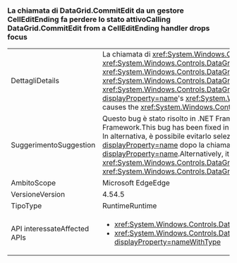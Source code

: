 ### <a name="calling-datagridcommitedit-from-a-celleditending-handler-drops-focus"></a><span data-ttu-id="f1b81-101">La chiamata di DataGrid.CommitEdit da un gestore CellEditEnding fa perdere lo stato attivo</span><span class="sxs-lookup"><span data-stu-id="f1b81-101">Calling DataGrid.CommitEdit from a CellEditEnding handler drops focus</span></span>

|   |   |
|---|---|
|<span data-ttu-id="f1b81-102">Dettagli</span><span class="sxs-lookup"><span data-stu-id="f1b81-102">Details</span></span>|<span data-ttu-id="f1b81-103">La chiamata di <xref:System.Windows.Controls.DataGrid.CommitEdit> da uno dei gestori eventi <xref:System.Windows.Controls.DataGrid.CellEditEnding?displayProperty=name> di <xref:System.Windows.Controls.DataGrid?displayProperty=name> causa la perdita dello stato attivo per <xref:System.Windows.Controls.DataGrid?displayProperty=name>.</span><span class="sxs-lookup"><span data-stu-id="f1b81-103">Calling <xref:System.Windows.Controls.DataGrid.CommitEdit> from one of the <xref:System.Windows.Controls.DataGrid?displayProperty=name>'s <xref:System.Windows.Controls.DataGrid.CellEditEnding?displayProperty=name> event handlers causes the <xref:System.Windows.Controls.DataGrid?displayProperty=name> to lose focus.</span></span>|
|<span data-ttu-id="f1b81-104">Suggerimento</span><span class="sxs-lookup"><span data-stu-id="f1b81-104">Suggestion</span></span>|<span data-ttu-id="f1b81-105">Questo bug è stato risolto in .NET Framework 4.5.2, pertanto può essere evitato eseguendo l'aggiornamento di .NET Framework.</span><span class="sxs-lookup"><span data-stu-id="f1b81-105">This bug has been fixed in the .NET Framework 4.5.2, so it can be avoided by upgrading the .NET Framework.</span></span> <span data-ttu-id="f1b81-106">In alternativa, è possibile evitarlo selezionando di nuovo in modo esplicito <xref:System.Windows.Controls.DataGrid?displayProperty=name> dopo la chiamata di <xref:System.Windows.Controls.DataGrid.CommitEdit?displayProperty=name>.</span><span class="sxs-lookup"><span data-stu-id="f1b81-106">Alternatively, it can be avoided by explicitly re-selecting the <xref:System.Windows.Controls.DataGrid?displayProperty=name> after calling <xref:System.Windows.Controls.DataGrid.CommitEdit?displayProperty=name>.</span></span>|
|<span data-ttu-id="f1b81-107">Ambito</span><span class="sxs-lookup"><span data-stu-id="f1b81-107">Scope</span></span>|<span data-ttu-id="f1b81-108">Microsoft Edge</span><span class="sxs-lookup"><span data-stu-id="f1b81-108">Edge</span></span>|
|<span data-ttu-id="f1b81-109">Versione</span><span class="sxs-lookup"><span data-stu-id="f1b81-109">Version</span></span>|<span data-ttu-id="f1b81-110">4.5</span><span class="sxs-lookup"><span data-stu-id="f1b81-110">4.5</span></span>|
|<span data-ttu-id="f1b81-111">Tipo</span><span class="sxs-lookup"><span data-stu-id="f1b81-111">Type</span></span>|<span data-ttu-id="f1b81-112">Runtime</span><span class="sxs-lookup"><span data-stu-id="f1b81-112">Runtime</span></span>|
|<span data-ttu-id="f1b81-113">API interessate</span><span class="sxs-lookup"><span data-stu-id="f1b81-113">Affected APIs</span></span>|<ul><li><xref:System.Windows.Controls.DataGrid.CommitEdit?displayProperty=nameWithType></li><li><xref:System.Windows.Controls.DataGrid.CommitEdit(System.Windows.Controls.DataGridEditingUnit,System.Boolean)?displayProperty=nameWithType></li></ul>|

